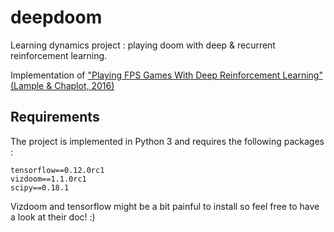 # deepdoom
Learning dynamics project : playing doom with deep &amp; recurrent reinforcement learning. 

Implementation of ["Playing FPS Games With Deep Reinforcement Learning" (Lample & Chaplot, 2016)](https://arxiv.org/abs/1609.05521)

## Requirements
The project is implemented in Python 3 and requires the following packages :

    tensorflow==0.12.0rc1
    vizdoom==1.1.0rc1
    scipy==0.18.1

Vizdoom and tensorflow might be a bit painful to install so feel free to have a look at their doc! :)
